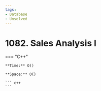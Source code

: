 ```yaml
---
tags:
- Database
- Unsolved
---
```



# 1082. Sales Analysis I

=== "C++"

    **Time:** O()

    **Space:** O()

    ``` c++
    ```